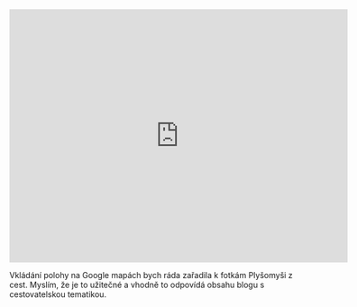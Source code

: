 <iframe src="https://www.google.com/maps/embed?pb=!1m14!1m12!1m3!1d20857.362695710606!2d16.59921345!3d49.19732815!2m3!1f0!2f0!3f0!3m2!1i1024!2i768!4f13.1!5e0!3m2!1scs!2scz!4v1491830951666" width="600" height="450" frameborder="0" style="border:0" allowfullscreen></iframe>

Vkládání polohy na Google mapách bych ráda zařadila k fotkám Plyšomyši z cest. Myslím, že je to užitečné a vhodně to odpovídá obsahu blogu s cestovatelskou tematikou.